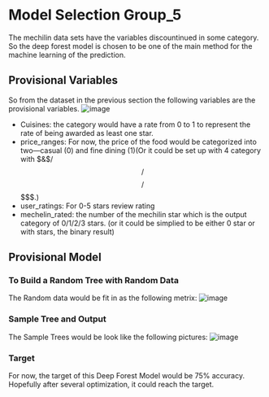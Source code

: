 # Model Selection Group_5
The mechilin data sets have the variables discountinued in some category. So the deep forest model is chosen to be one of the main method for the machine learning of the prediction.
## Provisional Variables
So from the dataset in the previous section the following variables are the provisional variables.
![image](/assets/images/variables.png)
- Cuisines: the category would have a rate from 0 to 1 to represent the rate of being awarded as least one star.
- price_ranges: For now, the price of the food would be categorized into two—casual (0) and fine dining (1)(Or it could be set up with 4 category with $&$$/$$$/$$$$/$$$$$.)
- user_ratings: For 0-5 stars review rating
- mechelin_rated: the number of the mechilin star which is the output category of 0/1/2/3 stars. (or it could be simplied to be either 0 star or with stars, the binary result)
## Provisional Model
### To Build a Random Tree with Random Data
The Random data would be fit in as the following metrix:
![image](/assets/images/variables/RandomData.png)
### Sample Tree and Output
The Sample Trees would be look like the following pictures:
![image](/assets/images/variables/SampleTree.png)
### Target
For now, the target of this Deep Forest Model would be 75% accuracy. Hopefully after several optimization, it could reach the target.